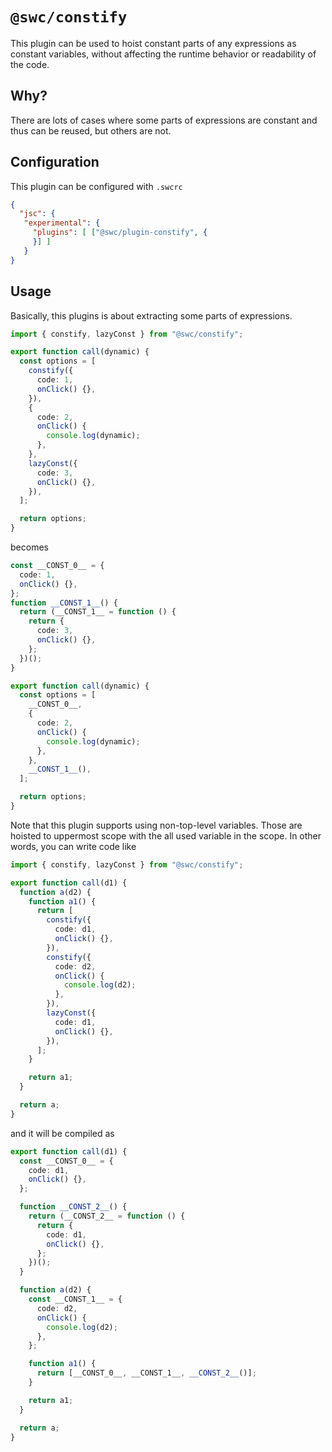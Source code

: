 # `@swc/constify`

This plugin can be used to hoist constant parts of any expressions as constant variables, without affecting the runtime behavior or readability of the code.

## Why?

There are lots of cases where some parts of expressions are constant and thus can be reused, but others are not.

## Configuration

This plugin can be configured with `.swcrc`

```json
{
  "jsc": {
   "experimental": {
     "plugins": [ ["@swc/plugin-constify", {
     }] ]
   }
}
```

## Usage

Basically, this plugins is about extracting some parts of expressions.

```ts
import { constify, lazyConst } from "@swc/constify";

export function call(dynamic) {
  const options = [
    constify({
      code: 1,
      onClick() {},
    }),
    {
      code: 2,
      onClick() {
        console.log(dynamic);
      },
    },
    lazyConst({
      code: 3,
      onClick() {},
    }),
  ];

  return options;
}
```

becomes

```ts
const __CONST_0__ = {
  code: 1,
  onClick() {},
};
function __CONST_1__() {
  return (__CONST_1__ = function () {
    return {
      code: 3,
      onClick() {},
    };
  })();
}

export function call(dynamic) {
  const options = [
    __CONST_0__,
    {
      code: 2,
      onClick() {
        console.log(dynamic);
      },
    },
    __CONST_1__(),
  ];

  return options;
}
```

Note that this plugin supports using non-top-level variables. Those are hoisted to uppermost scope with the all used variable in the scope.
In other words, you can write code like

```ts
import { constify, lazyConst } from "@swc/constify";

export function call(d1) {
  function a(d2) {
    function a1() {
      return [
        constify({
          code: d1,
          onClick() {},
        }),
        constify({
          code: d2,
          onClick() {
            console.log(d2);
          },
        }),
        lazyConst({
          code: d1,
          onClick() {},
        }),
      ];
    }

    return a1;
  }

  return a;
}
```

and it will be compiled as

```ts
export function call(d1) {
  const __CONST_0__ = {
    code: d1,
    onClick() {},
  };

  function __CONST_2__() {
    return (__CONST_2__ = function () {
      return {
        code: d1,
        onClick() {},
      };
    })();
  }

  function a(d2) {
    const __CONST_1__ = {
      code: d2,
      onClick() {
        console.log(d2);
      },
    };

    function a1() {
      return [__CONST_0__, __CONST_1__, __CONST_2__()];
    }

    return a1;
  }

  return a;
}
```
